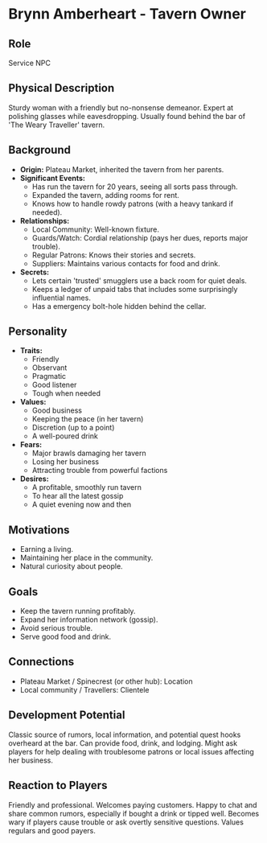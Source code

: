 # Brynn Amberheart - Tavern Owner

## Role
Service NPC

## Physical Description
Sturdy woman with a friendly but no-nonsense demeanor. Expert at polishing glasses while eavesdropping. Usually found behind the bar of 'The Weary Traveller' tavern.

## Background
- **Origin:** Plateau Market, inherited the tavern from her parents.
- **Significant Events:**
  - Has run the tavern for 20 years, seeing all sorts pass through.
  - Expanded the tavern, adding rooms for rent.
  - Knows how to handle rowdy patrons (with a heavy tankard if needed).
- **Relationships:**
  - Local Community: Well-known fixture.
  - Guards/Watch: Cordial relationship (pays her dues, reports major trouble).
  - Regular Patrons: Knows their stories and secrets.
  - Suppliers: Maintains various contacts for food and drink.
- **Secrets:**
  - Lets certain 'trusted' smugglers use a back room for quiet deals.
  - Keeps a ledger of unpaid tabs that includes some surprisingly influential names.
  - Has a emergency bolt-hole hidden behind the cellar.

## Personality
- **Traits:**
  - Friendly
  - Observant
  - Pragmatic
  - Good listener
  - Tough when needed
- **Values:**
  - Good business
  - Keeping the peace (in her tavern)
  - Discretion (up to a point)
  - A well-poured drink
- **Fears:**
  - Major brawls damaging her tavern
  - Losing her business
  - Attracting trouble from powerful factions
- **Desires:**
  - A profitable, smoothly run tavern
  - To hear all the latest gossip
  - A quiet evening now and then

## Motivations
- Earning a living.
- Maintaining her place in the community.
- Natural curiosity about people.

## Goals
- Keep the tavern running profitably.
- Expand her information network (gossip).
- Avoid serious trouble.
- Serve good food and drink.

## Connections
- Plateau Market / Spinecrest (or other hub): Location
- Local community / Travellers: Clientele

## Development Potential
Classic source of rumors, local information, and potential quest hooks overheard at the bar. Can provide food, drink, and lodging. Might ask players for help dealing with troublesome patrons or local issues affecting her business.

## Reaction to Players
Friendly and professional. Welcomes paying customers. Happy to chat and share common rumors, especially if bought a drink or tipped well. Becomes wary if players cause trouble or ask overtly sensitive questions. Values regulars and good payers.

